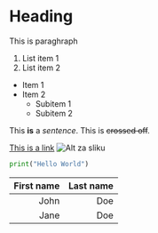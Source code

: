 # Heading

This is paraghraph

1. List item 1
2. List item 2

* Item 1
* Item 2
   * Subitem 1
   * Subitem 2

This **is** a *sentence*.
This is ~~crossed off~~.

[This is a link](https://google.com)
![Alt za sliku](https://static.remove.bg/sample-gallery/graphics/bird-thumbnail.jpg)

```python
print("Hello World")
```

|First name | Last name |
|----------:|----------:|
|John|Doe|
|Jane|Doe|